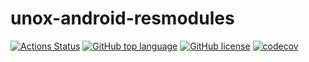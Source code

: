 # unox-android-resmodules

[![Actions Status](https://github.com/icarohs7/unox-android-resmodules/workflows/ci/badge.svg)](
https://github.com/icarohs7/unox-android-resmodules/actions)
[![GitHub top language](https://img.shields.io/github/languages/top/icarohs7/unox-android-resmodules.svg)](
https://github.com/icarohs7/unox-android-resmodules/search?l=kotlin)
[![GitHub license](https://img.shields.io/github/license/icarohs7/unox-android-resmodules.svg)](
https://github.com/icarohs7/unox-android-resmodules/blob/master/LICENSE)
[![codecov](https://codecov.io/gh/icarohs7/unox-android-resmodules/branch/master/graph/badge.svg)](
https://codecov.io/gh/icarohs7/unox-android-resmodules)